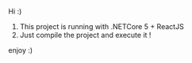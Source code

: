 Hi :)

1. This project is running with .NETCore 5 + ReactJS
2. Just compile the project and execute it !

enjoy :)

